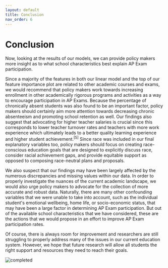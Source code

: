 ```yaml
---
layout: default
title: Conclusion
nav_order: 6
---
```


# Conclusion  
 
Now, looking at the results of our models, we can provide policy makers more insight as to what school characteristics best explain AP Exam participation. 
 
Since a majority of the features in both our linear model and the top of our feature importance plot are related to other academic courses and exams, we would recommend that policy makers work towards increasing enrollment in other academically rigorous programs and activities as a way to encourage participation in AP Exams. Because the percentage of chronically absent students was also found to be an important factor, policy makers should certainly aim more attention towards decreasing chronic absenteeism and promoting school retention as well. Our findings also suggest that advocating for higher teacher salaries is crucial since this corresponds to lower teacher turnover rates and teachers with more work experience which ultimately leads to a better quality learning experience and higher student achievement.<sup>[5]</sup> Since race was included in our final explanatory variables too, policy makers should focus on creating race-conscious education goals that are designed to explicitly discuss race, consider racial achievement gaps, and provide equitable support as opposed to composing race-neutral plans and proposals. 
 
We also suspect that our findings may have been largely affected by the numerous discrepancies and missing values within our data. In order to properly investigate the nuances of the current academic landscape, we would also urge policy makers to advocate for the collection of more accurate and robust data. Naturally, there are many other confounding variables that we were unable to take into account, such as the individual student's emotional wellbeing, home life, or socio-economic status, that may have been a large factor in determining AP Exam participation. But out of the available school characteristics that we have considered, these are the actions that we would propose in an effort to improve AP Exam participation rates. 

Of course, there is always room for improvement and researchers are still struggling to properly address many of the issues in our current education system. However, we hope that future research will allow all students the right support and resources they need to reach their goals. 

![completed](../../assets/images/completed.png)
